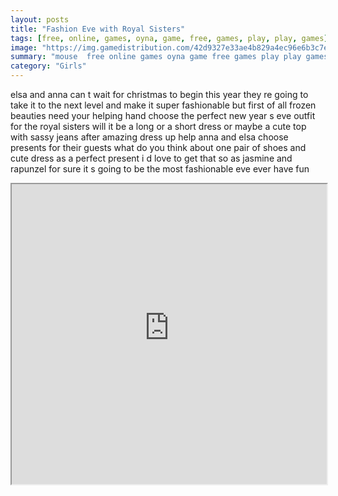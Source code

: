 ```yaml
---
layout: posts
title: "Fashion Eve with Royal Sisters"
tags: [free, online, games, oyna, game, free, games, play, play, games]
image: "https://img.gamedistribution.com/42d9327e33ae4b829a4ec96e6b3c7ea4.jpg"
summary: "mouse  free online games oyna game free games play play games"
category: "Girls"
---
```


elsa and anna can t wait for christmas to begin this year they re going to take it to the next level and make it super fashionable but first of all frozen beauties need your helping hand choose the perfect new year s eve outfit for the royal sisters will it be a long or a short dress or maybe a cute top with sassy jeans after amazing dress up help anna and elsa choose presents for their guests what do you think about one pair of shoes and cute dress as a perfect present i d love to get that so as jasmine and rapunzel for sure it s going to be the most fashionable eve ever have fun

<iframe width="100%" height="480px;" src="https://html5.gamedistribution.com/42d9327e33ae4b829a4ec96e6b3c7ea4/"></iframe>